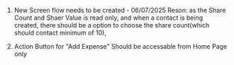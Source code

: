 1. New Screen flow needs to be created - 06/07/2025
    Reson: as the Share Count and Shaer Value is read only, and when a contact is being created, there should be a option to choose the share count(which should contact minimum of 10),

2. Action Button for "Add Expense"
    Should be accessable from Home Page only

